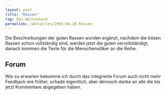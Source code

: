```yaml
---
layout: post
title: "Rassen"
tag: Das Weltenbuch
permalink: /Aktuelles/2005-04-28-Rassen
---
```


Die Beschreibungen der guten Rassen wurden ergänzt, nachdem die bösen Rassen schon vollständig sind, werden jetzt die guten vervollständigt, danach kommen die Texte für die Menschenvölker an die Reihe.

## Forum

Wie zu erwarten bekomme ich durch das integrierte Forum auch nicht mehr Feedback wie früher, schade eigentlich, aber dennoch danke an alle die bis jetzt Kommentare abgegeben haben.


